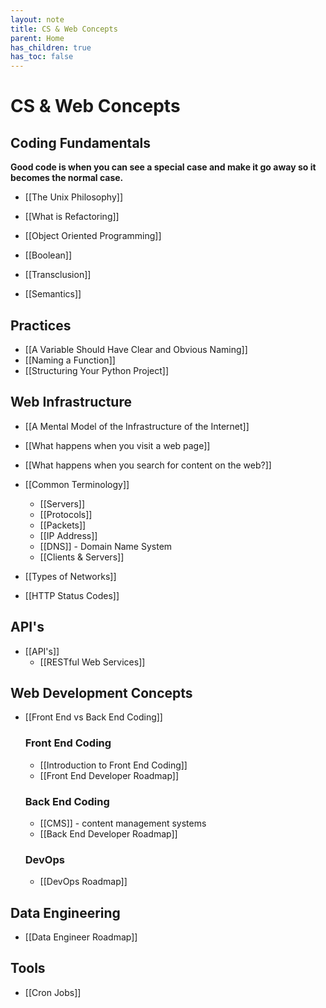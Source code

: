 ```yaml
---
layout: note
title: CS & Web Concepts
parent: Home
has_children: true
has_toc: false
---
```


# CS & Web Concepts

## Coding Fundamentals

**Good code is when you can see a special case and make it go away so it becomes the normal case.**

- [[The Unix Philosophy]]
- [[What is Refactoring]]
- [[Object Oriented Programming]]

- [[Boolean]]
- [[Transclusion]]
- [[Semantics]]

## Practices

- [[A Variable Should Have Clear and Obvious Naming]]
- [[Naming a Function]]
- [[Structuring Your Python Project]]

## Web Infrastructure

- [[A Mental Model of the Infrastructure of the Internet]]
- [[What happens when you visit a web page]]
- [[What happens when you search for content on the web?]]

- [[Common Terminology]]

  - [[Servers]]
  - [[Protocols]]
  - [[Packets]]
  - [[IP Address]]
  - [[DNS]] - Domain Name System
  - [[Clients & Servers]]

- [[Types of Networks]]
- [[HTTP Status Codes]]

## API's

- [[API's]]
  - [[RESTful Web Services]]

## Web Development Concepts

- [[Front End vs Back End Coding]]

  ### Front End Coding

  - [[Introduction to Front End Coding]]
  - [[Front End Developer Roadmap]]

  ### Back End Coding

  - [[CMS]] - content management systems
  - [[Back End Developer Roadmap]]

  ### DevOps

  - [[DevOps Roadmap]]

## Data Engineering

- [[Data Engineer Roadmap]]

## Tools

- [[Cron Jobs]]
